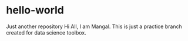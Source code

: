 # hello-world
Just another repository
Hi All,
I am Mangal. This is just a practice branch created for data science toolbox.
